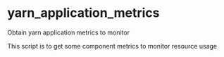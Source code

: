 # yarn_application_metrics
Obtain yarn application metrics to monitor

This script is to get some component metrics to monitor resource usage
